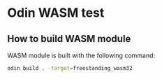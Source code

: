 # Odin WASM test

## How to build WASM module
WASM module is built with the following command:
```sh
odin build . -target=freestanding_wasm32
```
